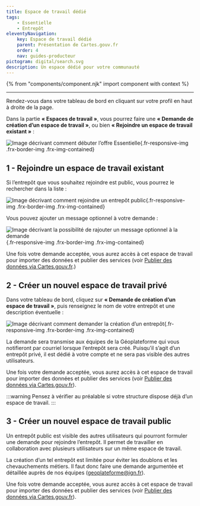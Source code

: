 ```yaml
---
title: Espace de travail dédié
tags:
    - Essentielle
    - Entrepôt
eleventyNavigation:
    key: Espace de travail dédié
    parent: Présentation de Cartes.gouv.fr
    order: 4
    nav: guides-producteur
pictogram: digital/search.svg
description: Un espace dédié pour votre communauté
---
```


{% from "components/component.njk" import component with context %}

---

Rendez-vous dans votre tableau de bord en cliquant sur votre profil en haut à droite de la page.

Dans la partie **« Espaces de travail »**, vous pourrez faire une **« Demande de création d’un espace de travail »**, ou bien **« Rejoindre un espace de travail existant »** :

![Image décrivant comment débuter l’offre Essentielle](/img/guides-producteur/presentation/offre-essentielle/01_demander-ou-rejoindre.png){.fr-responsive-img .frx-border-img .frx-img-contained}

## 1 - Rejoindre un espace de travail existant

Si l’entrepôt que vous souhaitez rejoindre est public, vous pourrez le rechercher dans la liste :

![Image décrivant comment rejoindre un entrepôt public](/img/guides-producteur/presentation/offre-essentielle/02_rejoindre-entrepot-public.png){.fr-responsive-img .frx-border-img .frx-img-contained}

Vous pouvez ajouter un message optionnel à votre demande :

![Image décrivant la possibilité de rajouter un message optionnel à la demande](/img/guides-producteur/presentation/offre-essentielle/03_rejoindre-entrepot-public-message-optionnel.png){.fr-responsive-img .frx-border-img .frx-img-contained}

Une fois votre demande acceptée, vous aurez accès à cet espace de travail pour importer des données et publier des services (voir [Publier des données via Cartes.gouv.fr](../../publier-des-donnees-via-cartes-gouv/).)

## 2 - Créer un nouvel espace de travail privé

Dans votre tableau de bord, cliquez sur **« Demande de création d’un espace de travail »**, puis renseignez le nom de votre entrepôt et une description éventuelle :

![Image décrivant comment demander la création d’un entrepôt](/img/guides-producteur/presentation/offre-essentielle/04_demander-creation-entrepot.png){.fr-responsive-img .frx-border-img .frx-img-contained}

La demande sera transmise aux équipes de la Géoplateforme qui vous notifieront par courriel lorsque l’entrepôt sera créé. Puisqu’il s’agit d’un entrepôt privé, il est dédié à votre compte et ne sera pas visible des autres utilisateurs.

Une fois votre demande acceptée, vous aurez accès à cet espace de travail pour importer des données et publier des services (voir [Publier des données via Cartes.gouv.fr](../../publier-des-donnees-via-cartes-gouv/)).

:::warning
Pensez à vérifier au préalable si votre structure dispose déjà d’un espace de travail.
:::

## 3 - Créer un nouvel espace de travail public

Un entrepôt public est visible des autres utilisateurs qui pourront formuler une demande pour rejoindre l’entrepôt. Il permet de travailler en collaboration avec plusieurs utilisateurs sur un même espace de travail.

La création d’un tel entrepôt est limitée pour éviter les doublons et les chevauchements métiers. Il faut donc faire une demande argumentée et détaillée auprès de nos équipes ([geoplateforme@ign.fr](mailto:geoplateforme@ign.fr)).

Une fois votre demande acceptée, vous aurez accès à cet espace de travail pour importer des données et publier des services (voir [Publier des données via Cartes.gouv.fr](../../publier-des-donnees-via-cartes-gouv/)).
